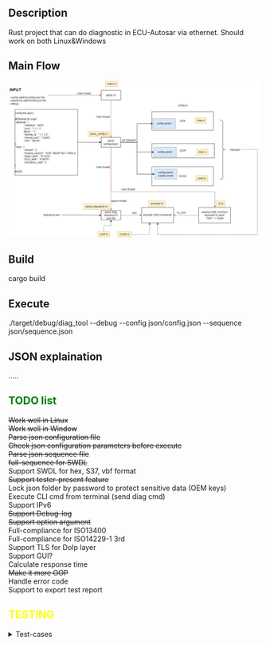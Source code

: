 ## Description
Rust project that can do diagnostic in ECU-Autosar via ethernet.
Should work on both Linux&Windows

## Main Flow
![main_flow](documents/main_flow.jpg)

## Build
cargo build

## Execute
./target/debug/diag_tool --debug --config json/config.json --sequence json/sequence.json

## JSON explaination
.....

## <span style="color: green;">TODO list</span>

<summary><s>Work well in Linux</s></summary>
<summary><s>Work well in Window</s></summary>
<summary><s>Parse json configuration file</s></summary>
<summary><s>Check json configuration parameters before execute</s></summary>
<summary><s>Parse json sequence file</s></summary>
<summary><s>full-sequence for SWDL</s></summary>
<summary>Support SWDL for hex, S37, vbf format</summary>
<summary><s>Support tester-present feature</s></summary>
<summary>Lock json folder by password to protect sensitive data (OEM keys)</summary>
<summary>Execute CLI cmd from terminal (send diag cmd)</summary>
<summary>Support IPv6</summary>
<summary><s>Support Debug-log</s></summary>
<summary><s>Support option argument</s></summary>
<summary>Full-compliance for ISO13400</summary>
<summary>Full-compliance for ISO14229-1 3rd</summary>
<summary>Support TLS for DoIp layer</summary>
<summary>Support GUI?</summary>
<summary>Calculate response time</summary>
<summary><s>Make it more OOP</s></summary>
<summary>Handle error code</summary>
<summary>Support to export test report</summary>


## <span style="color: yellow;">TESTING</span>
<details>
    <summary>Test-cases</summary>
</details>
